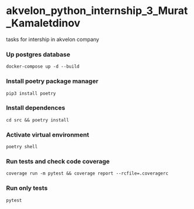 # akvelon_python_internship_3_Murat_Kamaletdinov
tasks for intership in akvelon company

### Up postgres database
```
docker-compose up -d --build
```

### Install poetry package manager
```
pip3 install poetry
```

### Install dependences
```
cd src && poetry install
```

### Activate virtual environment
```
poetry shell
```

### Run tests and check code coverage
```
coverage run -m pytest && coverage report --rcfile=.coveragerc
```

### Run only tests
```
pytest
```

